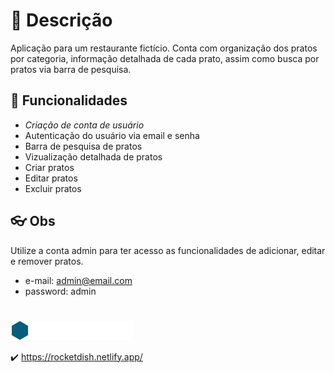 
# :scroll: Descrição

Aplicação para um restaurante fictício. 
Conta com organização dos pratos por categoria, informação detalhada de cada prato, assim como busca por pratos via barra de pesquisa. 


## :wrench: Funcionalidades

- *Criação de conta de usuário*
- Autenticação do usuário via email e senha
- Barra de pesquisa de pratos
- Vizualização detalhada de pratos
- Criar pratos
- Editar pratos
- Excluir pratos

## :eyeglasses: Obs

Utilize a conta admin para ter acesso as funcionalidades de adicionar, editar e remover pratos.

- e-mail: admin@email.com
- password: admin

#
 
 ![logo marca do food explorer](./src/assets/img/logo_full.png)

:heavy_check_mark: https://rocketdish.netlify.app/
